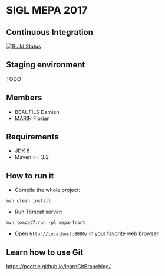 SIGL MEPA 2017
====

Continuous Integration
---------------
[![Build Status](https://travis-ci.org/sigl-mepa-2017/mepa.svg?branch=master)](https://travis-ci.org/sigl-mepa-2017/mepa)

Staging environment
---------------
TODO

Members
---------------
* BEAUFILS Damien
* MARIN Florian

Requirements
---------------
* JDK 8
* Maven >= 3.2

How to run it
---------------
* Compile the whole project:
```
mvn clean install
```
* Run Tomcat server:
```
mvn tomcat7:run -pl mepa-front
```
* Open `http://localhost:8080/` in your favorite web browser

Learn how to use Git
---------------
https://pcottle.github.io/learnGitBranching/
